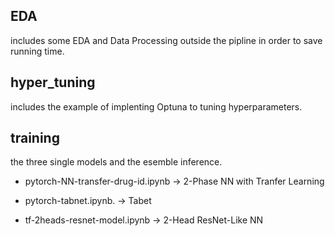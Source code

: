 ## EDA 
includes some EDA and Data Processing outside the pipline in order to save running time.

## hyper_tuning 
includes the example of implenting Optuna to tuning hyperparameters.

## training  
the three single models and the esemble inference.

- pytorch-NN-transfer-drug-id.ipynb -> 2-Phase NN with Tranfer Learning 

- pytorch-tabnet.ipynb. -> Tabet

- tf-2heads-resnet-model.ipynb -> 2-Head ResNet-Like NN
